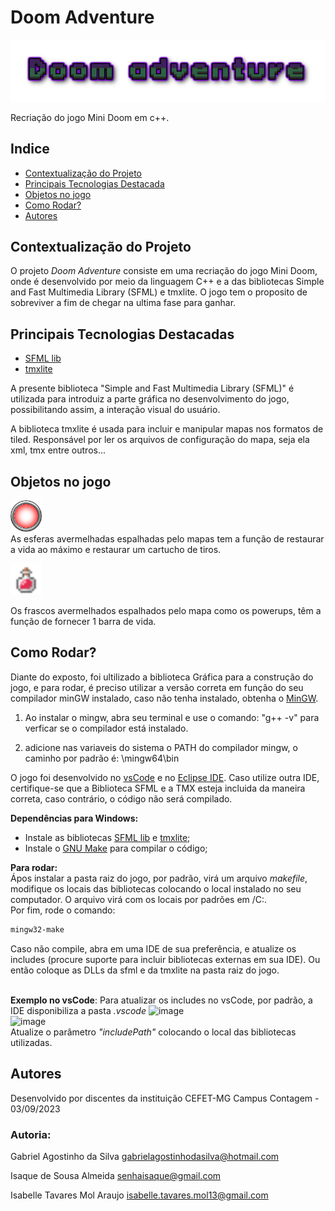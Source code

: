 # Doom Adventure 

![background](/assets/Background/Doom.png)

Recriação do jogo Mini Doom em c++.

## Indice 
- <a href="https://github.com/icehopeless/Doom-Adventure/blob/main/readme.md#contextualização-do-projeto">Contextualização do Projeto</a>
- <a href="https://github.com/icehopeless/Doom-Adventure/blob/main/readme.md#principais-tecnologias-destacadas">Principais Tecnologias Destacada</a>
- <a href="https://github.com/icehopeless/Doom-Adventure/blob/main/readme.md#objetos-no-jogo">Objetos no jogo</a>
- <a href="https://github.com/icehopeless/Doom-Adventure/blob/main/readme.md#como-rodar">Como Rodar?</a>
- <a href="https://github.com/icehopeless/Doom-Adventure/blob/main/readme.md#autores">Autores</a>

## Contextualização do Projeto 
O projeto <i>Doom Adventure</i> consiste em uma recriação do jogo Mini Doom, onde é desenvolvido por meio da linguagem C++ e a das bibliotecas Simple and Fast Multimedia Library (SFML) e tmxlite. O jogo tem o proposito de sobreviver a fim de chegar na ultima fase para ganhar.



## Principais Tecnologias Destacadas 
-  [SFML lib](https://www.sfml-dev.org/index.php) 
-  [tmxlite](https://github.com/fallahn/tmxlite) 


A presente biblioteca "Simple and Fast Multimedia Library (SFML)" é utilizada para introduiz a parte gráfica no desenvolvimento do jogo, possibilitando assim, a interação visual do usuário.

A biblioteca tmxlite é usada para incluir e manipular mapas nos formatos de tiled. Responsável por ler os arquivos de configuração do mapa, seja ela xml, tmx entre outros...

## Objetos no jogo
<img src = "./assets/PowerUps/frame%201.png" width = 50 alt = powerups/> <br>
As esferas avermelhadas espalhadas pelo mapas tem a função de restaurar a vida ao máximo e restaurar um cartucho de tiros.

<img src = "./assets/PowerUps/Portion.png" width = 50 alt = powerups/> <br>

Os frascos avermelhados espalhados pelo mapa como os powerups, têm a função de fornecer 1 barra de vida.

## Como Rodar? 
Diante do exposto, foi ultilizado a biblioteca Gráfica para a construção do jogo, e para rodar, é preciso utilizar a versão correta em função do seu compilador minGW instalado, caso não tenha instalado, obtenha o <a href="https://sourceforge.net/projects/mingw-w64/files/Toolchains%20targetting%20Win32/Personal%20Builds/mingw-builds/7.3.0/">MinGW</a>.

1. Ao instalar o mingw, abra seu terminal e use o comando: "g++ -v" para verficar se o compilador está instalado.

2. adicione nas variaveis do sistema o PATH do compilador mingw, o caminho por padrão é: \mingw64\bin

 O jogo foi desenvolvido no <a href="https://code.visualstudio.com/">vsCode</a> e no <a href="https://www.eclipse.org/">Eclipse IDE</a>. Caso utilize outra IDE, certifique-se que a Biblioteca SFML e a TMX esteja incluida da maneira correta, caso contrário, o código não será compilado.

 <b>Dependências para Windows: </b> <br>
 - Instale as bibliotecas [SFML lib](https://www.sfml-dev.org/index.php) e
 [tmxlite](https://github.com/fallahn/tmxlite);<br>
 - Instale o  <a href="https://www.gnu.org/software/make/">GNU Make</a> para compilar o código;


<b>Para rodar: </b><br>
Ápos instalar a pasta raiz do jogo, por padrão, virá um arquivo <i>makefile</i>, modifique os locais das bibliotecas colocando o local instalado no seu computador. O arquivo virá com os locais por padrões em /C:. <br>
Por fim, rode o comando: 

```bash
mingw32-make
```
Caso não compile, abra em uma IDE de sua preferência, e atualize os includes (procure suporte para incluir bibliotecas externas em sua IDE). Ou então coloque as DLLs da sfml e da tmxlite na pasta raiz do jogo.

<br> <b>Exemplo no vsCode</b>:
Para atualizar os includes no vsCode, por padrão, a IDE disponibiliza a pasta <i>.vscode</i>
![image](https://github.com/icehopeless/Doom-Adventure/assets/114740870/d1d1b6f7-854b-4029-878b-e63d6f038fd1)<br>
![image](https://github.com/icehopeless/Doom-Adventure/assets/114740870/0b7e90c8-801d-4344-a6b2-923dfa75fcab) <br>
Atualize o parâmetro <i>"includePath"</i> colocando o local das bibliotecas utilizadas.



## Autores
Desenvolvido por discentes da instituição CEFET-MG Campus Contagem - 03/09/2023

### Autoria: 

Gabriel Agostinho da Silva
gabrielagostinhodasilva@hotmail.com


Isaque de Sousa Almeida
senhaisaque@gmail.com


Isabelle Tavares Mol Araujo
isabelle.tavares.mol13@gmail.com

